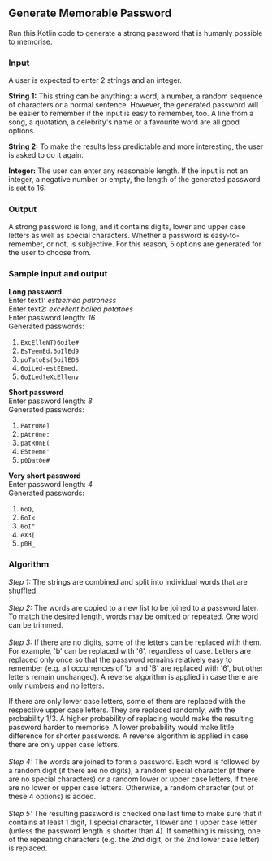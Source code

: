 ## Generate Memorable Password
Run this Kotlin code to generate a strong password that is humanly possible to memorise.

### Input
A user is expected to enter 2 strings and an integer.

**String 1:**
This string can be anything: a word, a number, a random sequence of characters or a normal sentence.
However, the generated password will be easier to remember if the input is easy to remember, too.
A line from a song, a quotation, a celebrity's name or a favourite word are all good options.

**String 2:**
To make the results less predictable and more interesting, the user is asked to do it again.

**Integer:**
The user can enter any reasonable length. 
If the input is not an integer, a negative number or empty, the length of the generated password is set to 16.

### Output
A strong password is long, and it contains digits, lower and upper case letters as well as special characters.
Whether a password is easy-to-remember, or not, is subjective. For this reason, 5 options are generated for the user to choose from.

### Sample input and output

**Long password**<br />
Enter text1: *esteemed patroness*<br />
Enter text2: *excellent boiled potatoes*<br />
Enter password length: *16*<br />
Generated passwords:
1) `ExcElleNT)6oile#`
2) `EsTeemEd.6oIlEd9`
3) `poTatoEs(6oilEDS`
4) `6oiLed-estEEmed.`
5) `6oILed?eXcEllenv`

**Short password**<br />
Enter password length: *8*<br />
Generated passwords:
1) `PAtr0Ne]`
2) `pAtr0ne:`
3) `patR0nE(`
4) `E5teeme'`
5) `p0Dat0e#`

**Very short password**<br />
Enter password length: *4*<br />
Generated passwords:
1) `6oQ,`
2) `6oI<`
3) `6oI"`
4) `eX3[`
5) `p0H_`

### Algorithm

*Step 1:*
The strings are combined and split into individual words that are shuffled.
<br /><br />*Step 2:*
The words are copied to a new list to be joined to a password later.
To match the desired length, words may be omitted or repeated. One word can be trimmed.
<br /><br />*Step 3:*
If there are no digits, some of the letters can be replaced with them. 
For example, 'b' can be replaced with '6', regardless of case. 
Letters are replaced only once so that the password remains relatively easy to remember
(e.g. all occurrences of  'b' and 'B' are replaced with '6', but other letters remain unchanged).
A reverse algorithm is applied in case there are only numbers and no letters.

If there are only lower case letters, some of them are replaced with the respective upper case letters.
They are replaced randomly, with the probability 1/3. 
A higher probability of replacing would make the resulting password harder to memorise.
A lower probability would make little difference for shorter passwords.
A reverse algorithm is applied in case there are only upper case letters.
<br /><br />*Step 4:*
The words are joined to form a password. Each word is followed by a random digit (if there are no digits),
a random special character (if there are no special characters) or a random lower or upper case letters,
if there are no lower or upper case letters. Otherwise, a random character (out of these 4 options) is added.
<br /><br />*Step 5:*
The resulting password is checked one last time to make sure that it contains at least 1
digit, 1 special character, 1 lower and 1 upper case letter (unless the password length is shorter than 4). 
If something is missing, one of the repeating characters (e.g. the 2nd digit, or the 2nd lower case letter) is replaced.

